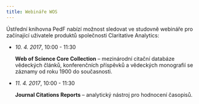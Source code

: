 ```yaml
---
title: Webináře WOS
---
```


Ústřední knihovna PedF nabízí možnost sledovat ve studovně webináře pro začínající uživatele produktů společnosti Claritative Analytics:

- *10. 4. 2017*, 10:00 - 11:30

  **Web of Science Core Collection** – mezinárodní citační databáze vědeckých článků, konferenčních příspěvků a vědeckých monografií se záznamy od roku 1900 do současnosti.

- *11. 4. 2017*, 10:00 - 11:30

  **Journal Citations Reports** – analytický nástroj pro hodnocení časopisů.
